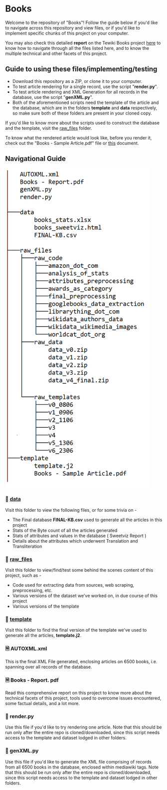 # Books

Welcome to the repository of "Books"! Follow the guide below if you'd like to navigate across this repository and view files, or if you'd like to implement specific chunks of this project on your computer.

You may also check this detailed **report** on the Tewiki Books project [here](https://github.com/indicwiki-iiit/Books/blob/main/Books%20-%20Report.pdf) to know how to navigate through all the files listed here, and to know the multiple technical and other facets of this project.

## Guide to using these files/implementing/testing

* Download this repository as a ZIP, or clone it to your computer.
* To test article rendering for a single record, use the script "**render.py**".
* To test article rendering and XML Generation for all records in the database, use the script "**genXML.py**".
* Both of the aforementioned scripts need the template of the article and the database, which are in the folders **template** and **data** respectively, so make sure both of these folders are present in your cloned copy.

If you'd like to know more about the scripts used to construct the database and the template, visit the [raw_files](https://github.com/indicwiki-iiit/Books/tree/main/raw_files) folder. 

To know what the rendered article would look like, before you render it, check out the "Books - Sample Article.pdf" file or [this](https://github.com/indicwiki-iiit/Books/blob/main/Books%20-%20Sample%20Article.pdf) document.

## Navigational Guide
![Read below for navigation.](r_navigation.png)
### 📁 [data](https://github.com/indicwiki-iiit/Books/tree/main/data)
Visit this folder to view the following files, or for some trivia on - 
* The Final database **FINAL-KB.csv** used to generate all the articles in this project
* Stats of the Byte count of all the articles generated 
* Stats of attributes and values in the database ( Sweetviz Report )
* Details about the attributes which underwent Translation and Transliteration

### 📁 [raw_files](https://github.com/indicwiki-iiit/Books/tree/main/raw_files)
Visit this folder to view/find/test some behind the scenes content of this project, such as - 
* Code used for extracting data from sources, web scraping, preprocessing, etc.
* Various versions of the dataset we've worked on, in due course of this project
* Various versions of the template 

### 📁 [template](https://github.com/indicwiki-iiit/Books/tree/main/raw_files)
Visit this folder to find the final version of the template we've used to generate all the articles, **template.j2**.

### 🗎 AUTOXML.xml
This is the final XML File generated, enclosing articles on 6500 books, i.e. spanning over all records of the database.

### 🗎 Books - Report. pdf
Read this comprehensive report on this project to know more about the technical facets of this project, tools used to overcome issues encountered, some factual details, and a lot more.

### 📜 render.py
Use this file if you'd like to try rendering one article. Note that this should be run only after the entire repo is cloned/downloaded, since this script needs access to the template and dataset lodged in other folders.

### 📜 genXML.py
Use this file if you'd like to generate the XML file comprising of records from all 6500 books in the database, enclosed within mediawiki tags. Note that this should be run only after the entire repo is cloned/downloaded, since this script needs access to the template and dataset lodged in other folders.


